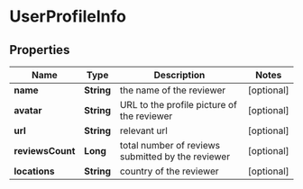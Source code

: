 # UserProfileInfo


## Properties

| Name | Type | Description | Notes |
|------------ | ------------- | ------------- | -------------|
**name** | **String** | the name of the reviewer |[optional]|
**avatar** | **String** | URL to the profile picture of the reviewer |[optional]|
**url** | **String** | relevant url |[optional]|
**reviewsCount** | **Long** | total number of reviews submitted by the reviewer |[optional]|
**locations** | **String** | country of the reviewer |[optional]|